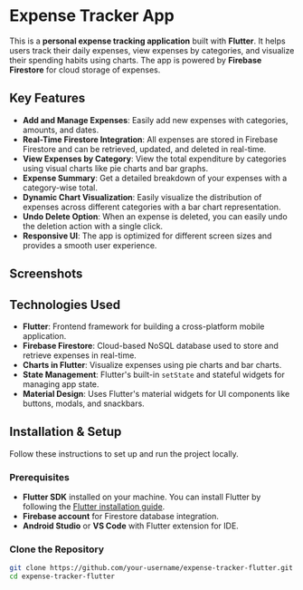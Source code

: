 # Expense Tracker App

This is a **personal expense tracking application** built with **Flutter**. It helps users track their daily expenses, view expenses by categories, and visualize their spending habits using charts. The app is powered by **Firebase Firestore** for cloud storage of expenses.

## Key Features

- **Add and Manage Expenses**: Easily add new expenses with categories, amounts, and dates.
- **Real-Time Firestore Integration**: All expenses are stored in Firebase Firestore and can be retrieved, updated, and deleted in real-time.
- **View Expenses by Category**: View the total expenditure by categories using visual charts like pie charts and bar graphs.
- **Expense Summary**: Get a detailed breakdown of your expenses with a category-wise total.
- **Dynamic Chart Visualization**: Easily visualize the distribution of expenses across different categories with a bar chart representation.
- **Undo Delete Option**: When an expense is deleted, you can easily undo the deletion action with a single click.
- **Responsive UI**: The app is optimized for different screen sizes and provides a smooth user experience.

## Screenshots



## Technologies Used

- **Flutter**: Frontend framework for building a cross-platform mobile application.
- **Firebase Firestore**: Cloud-based NoSQL database used to store and retrieve expenses in real-time.
- **Charts in Flutter**: Visualize expenses using pie charts and bar charts.
- **State Management**: Flutter's built-in `setState` and stateful widgets for managing app state.
- **Material Design**: Uses Flutter's material widgets for UI components like buttons, modals, and snackbars.
  
## Installation & Setup

Follow these instructions to set up and run the project locally.

### Prerequisites
- **Flutter SDK** installed on your machine. You can install Flutter by following the [Flutter installation guide](https://flutter.dev/docs/get-started/install).
- **Firebase account** for Firestore database integration.
- **Android Studio** or **VS Code** with Flutter extension for IDE.

### Clone the Repository

```bash
git clone https://github.com/your-username/expense-tracker-flutter.git
cd expense-tracker-flutter
